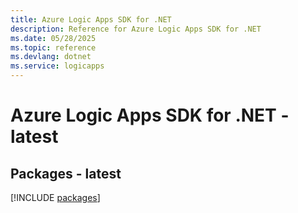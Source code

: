 ```yaml
---
title: Azure Logic Apps SDK for .NET
description: Reference for Azure Logic Apps SDK for .NET
ms.date: 05/28/2025
ms.topic: reference
ms.devlang: dotnet
ms.service: logicapps
---
```

# Azure Logic Apps SDK for .NET - latest
## Packages - latest
[!INCLUDE [packages](logic-apps-index.md)]